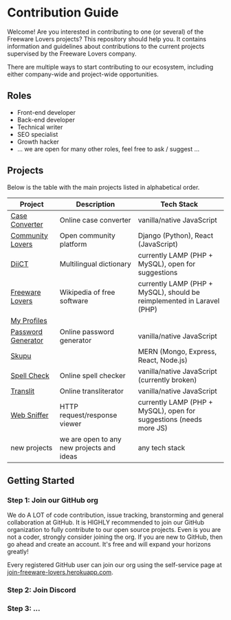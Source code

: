 # Contribution Guide

Welcome! Are you interested in contributing to one (or several) of the Freeware Lovers projects? This repository should help you. It contains information and guidelines about contributions to the current projects supervised by the Freeware Lovers company.

There are multiple ways to start contributing to our ecosystem, including either company-wide and project-wide opportunities.

## Roles
- Front-end developer
- Back-end developer
- Technical writer
- SEO specialist
- Growth hacker
- ... we are open for many other roles, feel free to ask / suggest ...

## Projects

Below is the table with the main projects listed in alphabetical order.

Project | Description | Tech Stack
--- | --- | ---
[Case Converter](../../../CaseConverter) | Online case converter | vanilla/native JavaScript
[Community Lovers](../../../CommunityLovers) | Open community platform | Django (Python), React (JavaScript)
[DiiCT](../../../DiiCT) | Multilingual dictionary | currently LAMP (PHP + MySQL), open for suggestions
[Freeware Lovers](../../../FreewareLovers) | Wikipedia of free software | currently LAMP (PHP + MySQL), should be reimplemented in Laravel (PHP)
[My Profiles](../../../MyProfiles) | |
[Password Generator](../../../PasswordGenerator) | Online password generator | vanilla/native JavaScript
[Skupu](../../../Skupu) | | MERN (Mongo, Express, React, Node.js)
[Spell Check](../../../SpellCheck) | Online spell checker | vanilla/native JavaScript (currently broken)
[Translit](../../../Translit) | Online transliterator | vanilla/native JavaScript
[Web Sniffer](../../../WebSniffer) | HTTP request/response viewer | currently LAMP (PHP + MySQL), open for suggestions (needs more JS)
new projects | we are open to any new projects and ideas | any tech stack

## Getting Started

### Step 1: Join our GitHub org

We do A LOT of code contribution, issue tracking, branstorming and general collaboration at GitHub. It is HIGHLY recommended to join our GitHub organization to fully contribute to our open source projects. Even is you are not a coder, strongly consider joining the org. If you are new to GitHub, then go ahead and create an account. It's free and will expand your horizons greatly!

Every registered GitHub user can join our org using the self-service page at [join-freeware-lovers.herokuapp.com](https://join-freeware-lovers.herokuapp.com/).

### Step 2: Join Discord

### Step 3: ...

